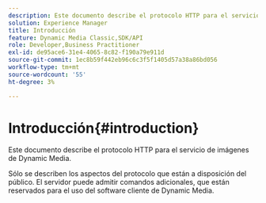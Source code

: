```yaml
---
description: Este documento describe el protocolo HTTP para el servicio de imágenes de Dynamic Media.
solution: Experience Manager
title: Introducción
feature: Dynamic Media Classic,SDK/API
role: Developer,Business Practitioner
exl-id: de95ace6-31e4-4065-8c82-f190a79e911d
source-git-commit: 1ec8b59f442eb96c6c3f5f1405d57a38a86bd056
workflow-type: tm+mt
source-wordcount: '55'
ht-degree: 3%

---
```


# Introducción{#introduction}

Este documento describe el protocolo HTTP para el servicio de imágenes de Dynamic Media.

Sólo se describen los aspectos del protocolo que están a disposición del público. El servidor puede admitir comandos adicionales, que están reservados para el uso del software cliente de Dynamic Media.
